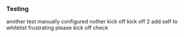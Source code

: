 ### Testing
another test manually configured
nother
kick off
kick off 2
add self to whitelist
frustrating
please kick off
check

